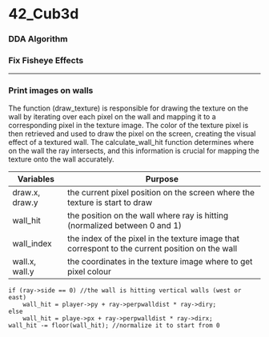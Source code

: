 # 42_Cub3d

### DDA Algorithm

### Fix Fisheye Effects

---
### Print images on walls

The function (draw_texture) is responsible for drawing the texture on the wall by iterating over each pixel on the wall and mapping it to a corresponding pixel in the texture image. The color of the texture pixel is then retrieved and used to draw the pixel on the screen, creating the visual effect of a textured wall. The calculate_wall_hit function determines where on the wall the ray intersects, and this information is crucial for mapping the texture onto the wall accurately.

| Variables | Purpose |
|-----------|---------|
| draw.x, draw.y | the current pixel position on the screen where the texture is start to draw |
| wall_hit       | the position on the wall where ray is hitting (normalized between 0 and 1) |
| wall_index     | the index of the pixel in the texture image that correspont to the current position on the wall |
| wall.x, wall.y         | the coordinates in the texture image where to get pixel colour | 


    if (ray->side == 0) //the wall is hitting vertical walls (west or east)
        wall_hit = player->py + ray->perpwalldist * ray->diry;
    else
        wall_hit = playe->px + ray->perpwalldist * ray->dirx;
    wall_hit -= floor(wall_hit); //normalize it to start from 0 
